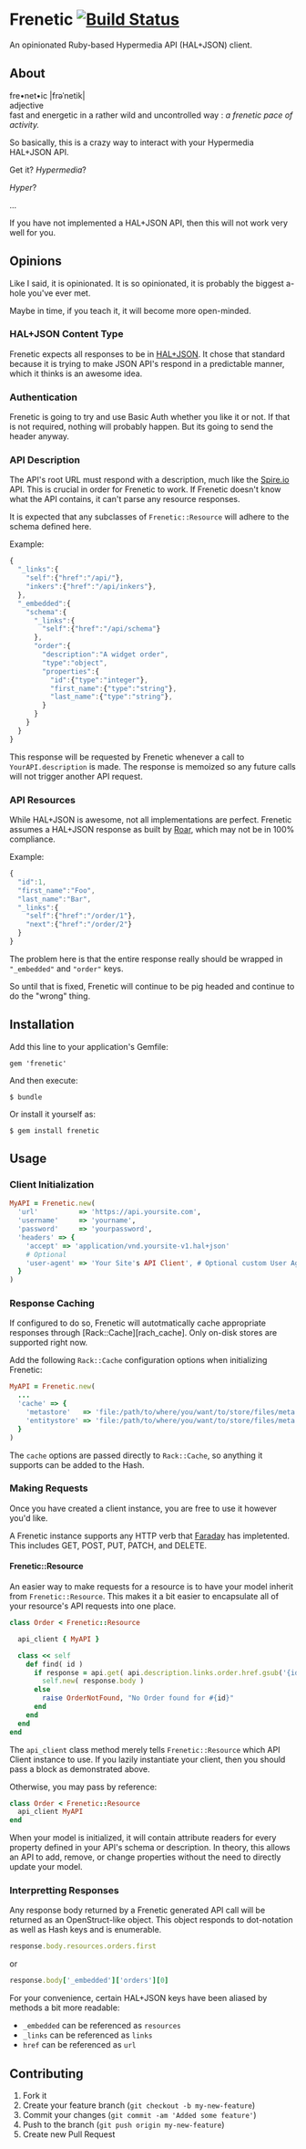 # Frenetic [![Build Status][travis_status]][travis]

[travis_status]: https://secure.travis-ci.org/dlindahl/frenetic.png
[travis]: http://travis-ci.org/dlindahl/frenetic

An opinionated Ruby-based Hypermedia API (HAL+JSON) client.




## About

fre&bull;net&bull;ic |frəˈnetik|<br/>
adjective<br/>
fast and energetic in a rather wild and uncontrolled way : *a frenetic pace of activity.*

So basically, this is a crazy way to interact with your Hypermedia HAL+JSON API.

Get it? *Hypermedia*?

*Hyper*?

...

If you have not implemented a HAL+JSON API, then this will not work very well for you.




## Opinions

Like I said, it is opinionated. It is so opinionated, it is probably the biggest
a-hole you've ever met.

Maybe in time, if you teach it, it will become more open-minded.



### HAL+JSON Content Type

Frenetic expects all responses to be in [HAL+JSON][hal_json]. It chose that
standard because it is trying to make JSON API's respond in a predictable
manner, which it thinks is an awesome idea.



### Authentication

Frenetic is going to try and use Basic Auth whether you like it or not. If
that is not required, nothing will probably happen. But its going to send the
header anyway.



### API Description

The API's root URL must respond with a description, much like the
[Spire.io][spire.io] API. This is crucial in order for Frenetic to work. If
Frenetic doesn't know what the API contains, it can't parse any resource
responses.

It is expected that any subclasses of `Frenetic::Resource` will adhere to the
schema defined here.

Example:

```js
{
  "_links":{
    "self":{"href":"/api/"},
    "inkers":{"href":"/api/inkers"},
  },
  "_embedded":{
    "schema":{
      "_links":{
        "self":{"href":"/api/schema"}
      },
      "order":{
        "description":"A widget order",
        "type":"object",
        "properties":{
          "id":{"type":"integer"},
          "first_name":{"type":"string"},
          "last_name":{"type":"string"},
        }
      }
    }
  }
}
```

This response will be requested by Frenetic whenever a call to
`YourAPI.description` is made. The response is memoized so any future calls
will not trigger another API request.



### API Resources

While HAL+JSON is awesome, not all implementations are perfect. Frenetic
assumes a HAL+JSON response as built by [Roar], which may not be in 100%
compliance.

Example:

```js
{
  "id":1,
  "first_name":"Foo",
  "last_name":"Bar",
  "_links":{
    "self":{"href":"/order/1"},
    "next":{"href":"/order/2"}
  }
}
```

The problem here is that the entire response really should be wrapped in
`"_embedded"` and `"order"` keys.

So until that is fixed, Frenetic will continue to be pig headed and continue
to do the "wrong" thing.

## Installation

Add this line to your application's Gemfile:

    gem 'frenetic'

And then execute:

    $ bundle

Or install it yourself as:

    $ gem install frenetic




## Usage



### Client Initialization

```ruby
MyAPI = Frenetic.new(
  'url'          => 'https://api.yoursite.com',
  'username'     => 'yourname',
  'password'     => 'yourpassword',
  'headers' => {
    'accept' => 'application/vnd.yoursite-v1.hal+json'
    # Optional
    'user-agent' => 'Your Site's API Client', # Optional custom User Agent, just 'cuz
  }
)
```


### Response Caching

If configured to do so, Frenetic will autotmatically cache appropriate responses
through [Rack::Cache][rach_cache]. Only on-disk stores are supported right now.

Add the following `Rack::Cache` configuration options when initializing Frenetic:

```ruby
MyAPI = Frenetic.new(
  ...
  'cache' => {
    'metastore'   => 'file:/path/to/where/you/want/to/store/files/meta',
    'entitystore' => 'file:/path/to/where/you/want/to/store/files/meta'
  }
)
```

The `cache` options are passed directly to `Rack::Cache`, so anything it
supports can be added to the Hash.



### Making Requests

Once you have created a client instance, you are free to use it however you'd
like.

A Frenetic instance supports any HTTP verb that [Faraday][faraday] has
impletented. This includes GET, POST, PUT, PATCH, and DELETE.



#### Frenetic::Resource

An easier way to make requests for a resource is to have your model inherit from
`Frenetic::Resource`. This makes it a bit easier to encapsulate all of your
resource's API requests into one place.

```ruby
class Order < Frenetic::Resource

  api_client { MyAPI }

  class << self
    def find( id )
      if response = api.get( api.description.links.order.href.gsub('{id}', id.to_s) ) and response.success?
        self.new( response.body )
      else
        raise OrderNotFound, "No Order found for #{id}"
      end
    end
  end
end
```

The `api_client` class method merely tells `Frenetic::Resource` which API Client
instance to use. If you lazily instantiate your client, then you should pass a
block as demonstrated above.

Otherwise, you may pass by reference:

```ruby
class Order < Frenetic::Resource
  api_client MyAPI
end
```

When your model is initialized, it will contain attribute readers for every
property defined in your API's schema or description. In theory, this allows an
API to add, remove, or change properties without the need to directly update
your model.



### Interpretting Responses

Any response body returned by a Frenetic generated API call will be returned as
an OpenStruct-like object. This object responds to dot-notation as well as Hash
keys and is enumerable.

```ruby
response.body.resources.orders.first
```

or

```ruby
response.body['_embedded']['orders'][0]
```

For your convenience, certain HAL+JSON keys have been aliased by methods a bit
more readable:

  * `_embedded` can be referenced as `resources`
  * `_links` can be referenced as `links`
  * `href` can be referenced as `url`




## Contributing

1. Fork it
2. Create your feature branch (`git checkout -b my-new-feature`)
3. Commit your changes (`git commit -am 'Added some feature'`)
4. Push to the branch (`git push origin my-new-feature`)
5. Create new Pull Request

[hal_json]: http://stateless.co/hal_specification.html
[spire.io]: http://api.spire.io/
[roar]: https://github.com/apotonick/roar
[faraday]: https://github.com/technoweenie/faraday
[rack_cache]: https://github.com/rtomayko/rack-cache